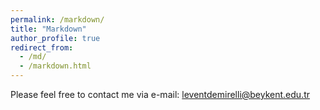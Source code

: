 ```yaml
---
permalink: /markdown/
title: "Markdown"
author_profile: true
redirect_from: 
  - /md/
  - /markdown.html
---
```


Please feel free to contact me via e-mail: leventdemirelli@beykent.edu.tr

